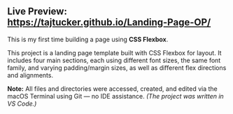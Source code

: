 ## Live Preview: https://tajtucker.github.io/Landing-Page-OP/

This is my first time building a page using **CSS Flexbox**.

This project is a landing page template built with CSS Flexbox for layout. It includes four main sections, each using different font sizes, the same font family, and varying padding/margin sizes, as well as different flex directions and alignments.

**Note:** All files and directories were accessed, created, and edited via the macOS Terminal using Git — no IDE assistance. *(The project was written in VS Code.)*
